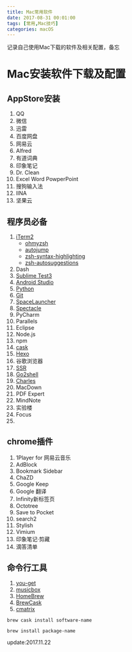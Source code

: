 ```yaml
---
title: Mac常用软件
date: 2017-08-31 00:01:00
tags: [常用,Mac技巧]
categories: macOS
---
```


记录自己使用Mac下载的软件及相关配置，备忘

<!--more-->

# Mac安装软件下载及配置

## AppStore安装
1. QQ
2. 微信
3. 迅雷
4. 百度网盘
5. 网易云
6. Alfred
7. 有道词典
8. 印象笔记
9. Dr. Clean
10. Excel Word PowperPoint
11. 搜狗输入法
12. IINA
13. 坚果云

## 程序员必备
1. [iTerm2](https://www.iterm2.com/)
    - [ohmyzsh](https://github.com/robbyrussell/oh-my-zsh)
    - [autojump](https://github.com/wting/autojump)
    - [zsh-syntax-highlighting](http://www.jianshu.com/p/59a3f1601cfc)
    - [zsh-autosuggestions](http://www.jianshu.com/p/59a3f1601cfc)
2. Dash
3. [Sublime Test3](https://www.sublimetext.com/3)
4. [Android Studio](https://developer.android.com/index.html)
5. [Python](https://www.python.org/)
6. [Git](https://git-scm.com/)
7. [SpaceLauncher](https://spacelauncherapp.com/)
8. [Spectacle](https://www.spectacleapp.com/)
9. PyCharm
10. Parallels
11. Eclipse
12. Node.js
13. npm
14. [cask](https://github.com/cask/cask)
15. [Hexo](https://github.com/hexojs/hexo)
16. 谷歌浏览器
17. [SSR](https://lai.yuweining.cn/archives/32/)
18. [Go2shell](http://zipzapmac.com/Go2Shell)
19. [Charles](https://www.charlesproxy.com/)
20. MacDown
21. PDF Expert
22. MindNote
23. 实验楼
24. Focus
25. 


## chrome插件
1. 1Player for 网易云音乐
2. AdBlock
3. Bookmark Sidebar
4. ChaZD
5. Google Keep
6. Google 翻译
7. Infinity新标签页
8. Octotree
9. Save to Pocket
10. search2
11. Stylish
12. Vimium
13. 印象笔记·剪藏
14. 滴答清单


## 命令行工具
1. [you-get](https://github.com/soimort/you-get)
2. [musicbox](https://github.com/darknessomi/musicbox/)
3. [HomeBrew](https://brew.sh/)
4. [BrewCask](https://caskroom.github.io/)
5. [cmatrix](http://www.asty.org/cmatrix/)

```
brew cask install software-name

brew install package-name
```


update:2017.11.22
